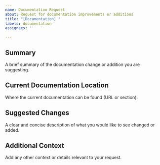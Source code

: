 ```yaml
---
name: Documentation Request
about: Request for documentation improvements or additions
title: "[Documentation] "
labels: documentation
assignees: ''

---
```


## Summary
A brief summary of the documentation change or addition you are suggesting.

## Current Documentation Location
Where the current documentation can be found (URL or section).

## Suggested Changes
A clear and concise description of what you would like to see changed or added.

## Additional Context
Add any other context or details relevant to your request.
